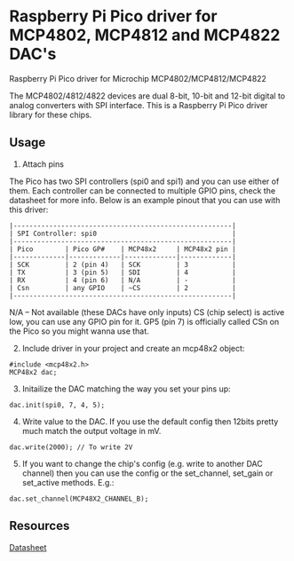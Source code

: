 # Raspberry Pi Pico driver for MCP4802, MCP4812 and MCP4822 DAC's

Raspberry Pi Pico driver for Microchip MCP4802/MCP4812/MCP4822

The MCP4802/4812/4822 devices are dual 8-bit, 10-bit and 12-bit digital to
analog converters with SPI interface. This is a Raspberry Pi Pico driver library 
for these chips.


## Usage

1. Attach pins

The Pico has two SPI controllers (spi0 and spi1) and you can use either of 
them. Each controller can be connected to multiple GPIO pins, check the 
datasheet for more info. Below is an example pinout that you can use with 
this driver:

```
|-------------------------------------------------------|
| SPI Controller: spi0                                  |
|-------------------------------------------------------|
| Pico        | Pico GP#    | MCP48x2     | MCP48x2 pin |
|-------------|-------------|-------------|-------------|
| SCK         | 2 (pin 4)   | SCK         | 3           |
| TX          | 3 (pin 5)   | SDI         | 4           |
| RX          | 4 (pin 6)   | N/A         | -           |
| Csn         | any GPIO    | ~CS         | 2           |
|-------------------------------------------------------|
```

N/A – Not available (these DACs have only inputs)
CS (chip select) is active low, you can use any GPIO pin for it. GP5
(pin 7) is officially called CSn on the Pico so you might wanna use that.

2. Include driver in your project and create an mcp48x2 object:

```
#include <mcp48x2.h>
MCP48x2 dac;
```

3. Initailize the DAC matching the way you set your pins up:

```
dac.init(spi0, 7, 4, 5);
```

4. Write value to the DAC. If you use the default config then 12bits pretty much 
match the output voltage in mV.

```
dac.write(2000); // To write 2V
```

5. If you want to change the chip's config (e.g. write to another DAC channel) 
then you can use the config or the set_channel, set_gain or set_active methods. 
E.g.:

```
dac.set_channel(MCP48X2_CHANNEL_B);
```

## Resources
[Datasheet](https://ww1.microchip.com/downloads/en/DeviceDoc/20002249B.pdf)
